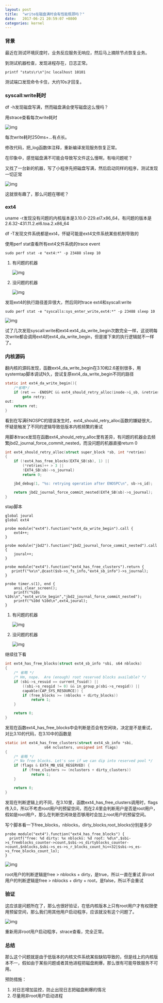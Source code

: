 ```yaml
---
layout: post
title:  "write在磁盘满时会有性能瓶颈吗？"
date:   2017-06-21 20:59:07 +0800
categories: kernel
---
```


### 背景

最近在测试环境灰度时，业务反应服务无响应，然后马上摘除节点恢复业务。

到测试机器检查，发现进程存在，日志正常。

`printf "stats\r\n"|nc localhost 10101`

测试端口发现命令卡住，大约10s才回复。

### syscall:write耗时

df -h发现磁盘写满，然而磁盘满会使写磁盘这么慢吗？

用strace查看每次write耗时

![img](http://ww1.sinaimg.cn/large/7cb11947ly1fgt4c2zmn9j213o0psgx3.jpg)

每次write耗时250ms+...有点长。

修改代码，把_log函数体注释，重新编译发现服务恢复正常。

在印象中，感觉磁盘满不可能会导致写文件这么慢啊，有啥问题呢？

又找了一台新的机器，写了小程序先把磁盘写满，然后启动同样的程序，测试发现一切正常

![img](http://ww1.sinaimg.cn/large/7cb11947ly1fgt4fv7poyj20jm0aotcw.jpg)

这就很有趣了，那么问题在哪呢？

### ext4

uname -r发现没有问题的内核版本是3.10.0-229.el7.x86_64，有问题的版本是2.6.32-431.11.2.el6.toa.2.x86_64

df -T发现文件系统都是ext4，怀疑可能是ext4文件系统某些机制导致的

使用perf stat查看所有ext4文件系统的trace event

`sudo perf stat -e "ext4:*" -p 23488 sleep 10`

1. 有问题的机器

    ![img](http://ww1.sinaimg.cn/large/7cb11947ly1fgt4gd89grj20cl0gxjsw.jpg)

2. 没问题的机器

    ![img](http://ww1.sinaimg.cn/large/7cb11947ly1fgt4gm73kxj20bw0jsjtb.jpg)

发现ext4的执行路径差异很大，然后同时trace ext4和syscall:write

`sudo perf stat -e "syscalls:sys_enter_write,ext4:*" -p 23488 sleep 10`

![img](http://ww1.sinaimg.cn/large/7cb11947ly1fgt4gtu8bqj20bk0h6gn6.jpg)

试了几次发现syscall:write和ext4:ext4_da_write_begin次数完全一样，这说明每次write都会调用ext4的ext4_da_write_begin，但是接下来的执行逻辑就不一样了。

### 内核源码

翻内核的源码发现，函数ext4_da_write_begin在3.10和2.6差别很多，用systemtap脚本调试N久，尝试复原ext4_da_write_begin不同的路径

``` c
static int ext4_da_write_begin(){
    /*省略*/
	if (ret == -ENOSPC && ext4_should_retry_alloc(inode->i_sb, &retries))
		goto retry;
out:
	return ret;
}
```
看到在写满ENOSPC的错误发生时，ext4_should_retry_alloc函数的嫌疑很大，怀疑是触发了不同的逻辑导致低版本内核频繁的重试

用脚本trace发现在函数ext4_should_retry_alloc里有差异，有问题的机器会去频繁jbd2_journal_force_commit_nested，而没问题的机器直接return 0

``` c
int ext4_should_retry_alloc(struct super_block *sb, int *retries)
{
	if (!ext4_has_free_blocks(EXT4_SB(sb), 1) ||
	    (*retries)++ > 3 ||
	    !EXT4_SB(sb)->s_journal)
		return 0;

	jbd_debug(1, "%s: retrying operation after ENOSPC\n", sb->s_id);

	return jbd2_journal_force_commit_nested(EXT4_SB(sb)->s_journal);
}
```

stap脚本

``` stp
global joural
global ext4

probe module("ext4").function("ext4_da_write_begin").call {
    ext4++;
}

probe module("jbd2").function("jbd2_journal_force_commit_nested").call {
    joural++;
}

probe module("ext4").function("ext4_has_free_clusters").return {
   printf("%x\n",@cast($sb->s_fs_info,"ext4_sb_info")->s_journal);
}

probe timer.s(1), end {
    ansi_clear_screen();
    printf("%10s %10s\n","ext4_write_begin","jbd2_journal_force_commit_nested");
    printf("%10d %10d\n",ext4,joural);
}
```
1. 有问题的机器

    ![img](http://ww1.sinaimg.cn/large/7cb11947ly1fgt4hu91xjj209y00yweg.jpg)

2. 没问题的机器

    ![img](http://ww1.sinaimg.cn/large/7cb11947ly1fgt4i3pmzzj20a200w748.jpg)

继续往下看

``` c
int ext4_has_free_blocks(struct ext4_sb_info *sbi, s64 nblocks)
{
    /* 省略 */
	/* Hm, nope.  Are (enough) root reserved blocks available? */
	if (sbi->s_resuid == current_fsuid() ||
	    ((sbi->s_resgid != 0) && in_group_p(sbi->s_resgid)) ||
	    capable(CAP_SYS_RESOURCE)) {
		if (free_blocks >= (nblocks + dirty_blocks))
			return 1;
	}

	return 0;
}
```

发现在函数ext4_has_free_blocks中会判断是否会有空闲块，决定是不是重试，对比3.10的代码，在3.10中的函数是

``` c
static int ext4_has_free_clusters(struct ext4_sb_info *sbi,
				  s64 nclusters, unsigned int flags)
{
    /* 省略 */
	/* No free blocks. Let's see if we can dip into reserved pool */
	if (flags & EXT4_MB_USE_RESERVED) {
		if (free_clusters >= (nclusters + dirty_clusters))
			return 1;
	}

	return 0;
}
```

发现在判断逻辑上的不同，在3.10里，函数ext4_has_free_clusters调用时，flags传入0，所以不考虑root用户的预留空间，而在2.6里会判断用户是否是root用户，假如是root用户，那么在判断空闲块是否够用时会加上root用户的预留空间。

写个脚本看一下free_blocks，nblocks，dirty_blocks,root_blocks分别是多少

``` stp
probe module("ext4").function("ext4_has_free_blocks") {
  printf("free: %d dirty: %x nblocks: %d root: %d\n",$sbi->s_freeblocks_counter->count,$sbi->s_dirtyblocks_counter->count,$nblocks,$sbi->s_es->s_r_blocks_count_hi<<32|$sbi->s_es->s_free_blocks_count_lo);
}
```

![img](http://ww1.sinaimg.cn/large/7cb11947ly1fgtxoumbg3j20bv05fjsm.jpg)

root用户的判断逻辑是free > nblocks + dirty，是true，所以一直在重试
非root用户的判断逻辑是free > nblocks + dirty + root，是false，所以不会重试 

### 验证

这应该是问题所在了，那么也很好验证，在低内核版本上只有root用户才有权限使用预留空间，那么我们用其他用户启动程序，应该就没有这个问题了。

![img](http://ww1.sinaimg.cn/large/7cb11947ly1fgt4h0iadkj20jp092q5y.jpg)

重新用非root用户启动程序，strace查看，完全正常。

### 总结

那么这个问题就是由于低版本的内核文件系统某些缺陷导致的，但是线上的内核版本不一，假如由于某些问题或者其他进程把磁盘刷爆，那么很有可能导致服务不可用。

预防措施：

1. 对日志增加监控，防止出现日志把磁盘刷爆的情况
2. 尽量用非root用户启动进程
